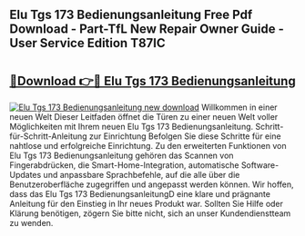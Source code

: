 ## Elu Tgs 173 Bedienungsanleitung Free Pdf Download - Part-TfL New Repair Owner Guide - User Service Edition T87IC

# <h2><a href="http://df5msq.blite.top/?on=Elu+Tgs+173+Bedienungsanleitung">🔗Download 👉🔴 Elu Tgs 173 Bedienungsanleitung</a></h2>

[![Elu Tgs 173 Bedienungsanleitung new download](https://i.imgur.com/lujVjoI.png)](http://df5msq.blite.top/?on=Elu+Tgs+173+Bedienungsanleitung)
Willkommen in einer neuen Welt Dieser Leitfaden öffnet die Türen zu einer neuen Welt voller Möglichkeiten mit Ihrem neuen Elu Tgs 173 Bedienungsanleitung. Schritt-für-Schritt-Anleitung zur Einrichtung Befolgen Sie diese Schritte für eine nahtlose und erfolgreiche Einrichtung. Zu den erweiterten Funktionen von Elu Tgs 173 Bedienungsanleitung gehören das Scannen von Fingerabdrücken, die Smart-Home-Integration, automatische Software-Updates und anpassbare Sprachbefehle, auf die alle über die Benutzeroberfläche zugegriffen und angepasst werden können. Wir hoffen, dass das Elu Tgs 173 BedienungsanleitungD eine klare und prägnante Anleitung für den Einstieg in Ihr neues Produkt war. Sollten Sie Hilfe oder Klärung benötigen, zögern Sie bitte nicht, sich an unser Kundendienstteam zu wenden.
